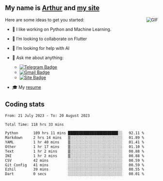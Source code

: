 
## My name is [Arthur](https://www.linkedin.com/in/arthur-novais-201420/) and [my site](https://arthurcn96.github.io/)

<!--
**Arthurcn96/Arthurcn96** is a ✨ _special_ ✨ repository because its `README.md` (this file) appears on your GitHub profile.
-->
<img align="right"  max-width="440" max-height="240" alt="GIF" src="https://raw.githubusercontent.com/Arthurcn96/Arthurcn96/master/helloThere.gif" />

Here are some ideas to get you started:

- 🤖 I like working on Python and Machine Learning.
- 👯 I’m looking to collaborate on Flutter
- 🤔 I’m looking for help with AI
- 💬 Ask me about anything:
    - [![Telegram Badge](https://img.shields.io/badge/-@Arthurcn9-0088cc?style=for-the-badge&logo=Telegram&logoColor=white)](https://t.me/Arthurcn9)
    - [![Gmail Badge](https://img.shields.io/badge/-@Arthurcn9-red?style=for-the-badge&logo=Gmail&logoColor=white)](mailto:Arthurcn96@gmail.com)
    - [![Site Badge](https://img.shields.io/badge/arthurcn96.github.io-informational?style=for-the-badge&logo=internetexplorer)](https://arthurcn96.github.io/)

- 🎓 My [resume](https://github.com/Arthurcn96/resume/blob/master/Resume_PT-BR.pdf)


## Coding stats
<!--START_SECTION:waka-->

```txt
From: 21 July 2023 - To: 20 August 2023

Total Time: 118 hrs 33 mins

Python       109 hrs 11 mins ███████████████████████░░   92.11 %
Markdown     2 hrs 14 mins   ▒░░░░░░░░░░░░░░░░░░░░░░░░   01.89 %
YAML         1 hr 40 mins    ▒░░░░░░░░░░░░░░░░░░░░░░░░   01.41 %
Other        1 hr 17 mins    ▒░░░░░░░░░░░░░░░░░░░░░░░░   01.10 %
Text         1 hr 2 mins     ▒░░░░░░░░░░░░░░░░░░░░░░░░   00.88 %
INI          1 hr 2 mins     ▒░░░░░░░░░░░░░░░░░░░░░░░░   00.88 %
CSV          42 mins         ░░░░░░░░░░░░░░░░░░░░░░░░░   00.59 %
Git Config   41 mins         ░░░░░░░░░░░░░░░░░░░░░░░░░   00.59 %
Ezhil        39 mins         ░░░░░░░░░░░░░░░░░░░░░░░░░   00.55 %
Dart         0 secs          ░░░░░░░░░░░░░░░░░░░░░░░░░   00.01 %
```

<!--END_SECTION:waka-->
